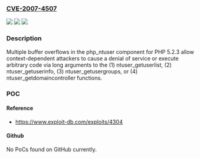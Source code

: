 ### [CVE-2007-4507](https://cve.mitre.org/cgi-bin/cvename.cgi?name=CVE-2007-4507)
![](https://img.shields.io/static/v1?label=Product&message=n%2Fa&color=blue)
![](https://img.shields.io/static/v1?label=Version&message=n%2Fa&color=blue)
![](https://img.shields.io/static/v1?label=Vulnerability&message=n%2Fa&color=brighgreen)

### Description

Multiple buffer overflows in the php_ntuser component for PHP 5.2.3 allow context-dependent attackers to cause a denial of service or execute arbitrary code via long arguments to the (1) ntuser_getuserlist, (2) ntuser_getuserinfo, (3) ntuser_getusergroups, or (4) ntuser_getdomaincontroller functions.

### POC

#### Reference
- https://www.exploit-db.com/exploits/4304

#### Github
No PoCs found on GitHub currently.

